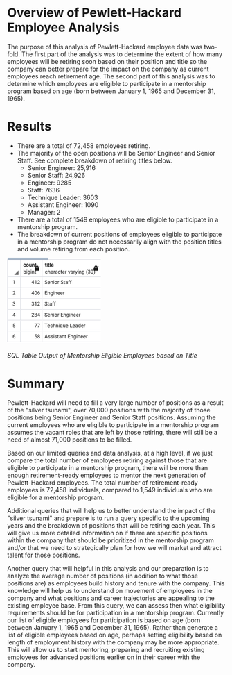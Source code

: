 # **Overview of Pewlett-Hackard Employee Analysis**

The purpose of this analysis of Pewlett-Hackard employee data was two-fold. The first part of the analysis was to determine the extent of how many employees will be retiring soon based on their position and title so the company can better prepare for the impact on the company as current employees reach retirement age. The second part of this analysis was to determine which employees are eligible to participate in a mentorship program based on age (born between January 1, 1965 and December 31, 1965). 

# **Results**
* There are a total of 72,458 employees retiring. 
* The majority of the open positions will be Senior Engineer and Senior Staff. See complete breakdown of retiring titles below.
    *  Senior Engineer: 25,916
    *  Senior Staff: 24,926
    *  Engineer: 9285
    *  Staff: 7636
    *  Technique Leader: 3603
    *  Assistant Engineer: 1090
    *  Manager: 2
* There are a total of 1549 employees who are eligible to participate in a mentorship program.
* The breakdown of current positions of employees eligible to participate in a mentorship program do not necessarily align with the position titles and volume retiring from each position.

![](Pewlett-Hackard-Analysis%20Folder/Data/mentorship_eligible_top_titles.png)
###### *SQL Table Output of Mentorship Eligible Employees based on Title*

# **Summary**
Pewlett-Hackard will need to fill a very large number of positions as a result of the "silver tsunami", over 70,000 positions with the majority of those positions being Senior Engineer and Senior Staff positions. Assuming the current employees who are eligible to participate in a mentorship program assumes the vacant roles that are left by those retiring, there will still be a need of almost 71,000 positions to be filled.

Based on our limited queries and data analysis, at a high level, if we just compare the total number of employees retiring against those that are eligible to participate in a mentorship program, there will be more than enough retirement-ready employees to mentor the next generation of Pewlett-Hackard employees. The total number of retirement-ready employees is 72,458 individuals, compared to 1,549 individuals who are eligible for a mentorship program.

Additional queries that will help us to better understand the impact of the "silver tsunami" and prepare is to run a query specific to the upcoming years and the breakdown of positions that will be retiring each year. This will give us more detailed information on if there are specific positions within the company that should be prioritized in the mentorship program and/or that we need to strategically plan for how we will market and attract talent for those positions.

Another query that will helpful in this analysis and our preparation is to analyze the average number of positions (in addition to what those positions are) as employees build history and tenure with the company. This knowledge will help us to understand on movement of employees in the company and what positions and career trajectories are appealing to the existing employee base. From this query, we can assess then what eligibility requirements should be for participation in a mentorship program. Currently our list of eligible employees for participation is based on age (born between January 1, 1965 and December 31, 1965). Rather than generate a list of eligible employees based on age, perhaps setting eligibility based on length of employment history with the company may be more appropriate. This will allow us to start mentoring, preparing and recruiting existing employees for advanced positions earlier on in their career with the company.

